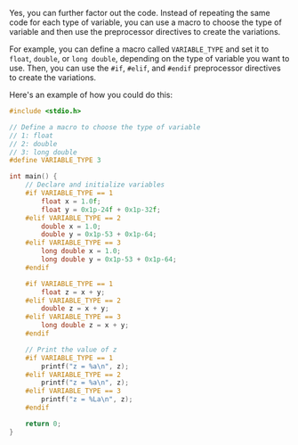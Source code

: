 
Yes, you can further factor out the code. Instead of repeating the same code for each type of variable, you can use a macro to choose the type of variable and then use the preprocessor directives to create the variations. 

For example, you can define a macro called `VARIABLE_TYPE` and set it to `float`, `double`, or `long double`, depending on the type of variable you want to use. Then, you can use the `#if`, `#elif`, and `#endif` preprocessor directives to create the variations.

Here's an example of how you could do this:

```c
#include <stdio.h>

// Define a macro to choose the type of variable
// 1: float
// 2: double
// 3: long double
#define VARIABLE_TYPE 3

int main() {
    // Declare and initialize variables
    #if VARIABLE_TYPE == 1
        float x = 1.0f;
        float y = 0x1p-24f + 0x1p-32f;
    #elif VARIABLE_TYPE == 2
        double x = 1.0;
        double y = 0x1p-53 + 0x1p-64;
    #elif VARIABLE_TYPE == 3
        long double x = 1.0;
        long double y = 0x1p-53 + 0x1p-64;
    #endif

    #if VARIABLE_TYPE == 1
        float z = x + y;
    #elif VARIABLE_TYPE == 2
        double z = x + y;
    #elif VARIABLE_TYPE == 3
        long double z = x + y;
    #endif

    // Print the value of z
    #if VARIABLE_TYPE == 1
        printf("z = %a\n", z);
    #elif VARIABLE_TYPE == 2
        printf("z = %a\n", z);
    #elif VARIABLE_TYPE == 3
        printf("z = %La\n", z);
    #endif

    return 0;
}
```
